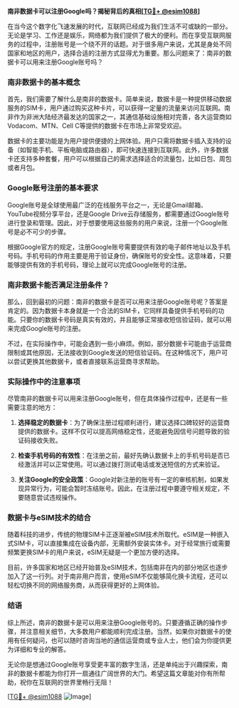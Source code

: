 **南非数据卡可以注册Google吗？揭秘背后的真相[[TG💪+ @esim1088](https://t.me/s/esim1088)]**

在当今这个数字化飞速发展的时代，互联网已经成为我们生活不可或缺的一部分。无论是学习、工作还是娱乐，网络都为我们提供了极大的便利。而在享受互联网服务的过程中，注册账号是一个绕不开的话题。对于很多用户来说，尤其是身处不同国家和地区的用户，选择合适的注册方式显得尤为重要。那么问题来了：南非的数据卡可以用来注册Google账号吗？

### 南非数据卡的基本概念

首先，我们需要了解什么是南非的数据卡。简单来说，数据卡是一种提供移动数据服务的SIM卡，用户通过购买这种卡片，可以获得一定量的流量来访问互联网。南非作为非洲大陆经济最发达的国家之一，其通信基础设施相对完善，各大运营商如Vodacom、MTN、Cell C等提供的数据卡在市场上非常受欢迎。

数据卡的主要功能是为用户提供便捷的上网体验。用户只需将数据卡插入支持的设备（如智能手机、平板电脑或路由器），即可快速连接到互联网。此外，许多数据卡还支持多种套餐，用户可以根据自己的需求选择适合的流量包，比如日包、周包或者月包。

### Google账号注册的基本要求

Google账号是全球使用最广泛的在线服务平台之一，无论是Gmail邮箱、YouTube视频分享平台，还是Google Drive云存储服务，都需要通过Google账号进行登录和管理。因此，对于想要使用这些服务的用户来说，注册一个Google账号是必不可少的步骤。

根据Google官方的规定，注册Google账号需要提供有效的电子邮件地址以及手机号码。手机号码的作用主要是用于验证身份，确保账号的安全性。这意味着，只要能够提供有效的手机号码，理论上就可以完成Google账号的注册。

### 南非数据卡能否满足注册条件？

那么，回到最初的问题：南非的数据卡是否可以用来注册Google账号呢？答案是肯定的。因为数据卡本身就是一个合法的SIM卡，它同样具备提供手机号码的功能。只要你的数据卡号码是真实有效的，并且能够正常接收短信验证码，就可以用来完成Google账号的注册。

不过，在实际操作中，可能会遇到一些小麻烦。例如，部分数据卡可能由于运营商限制或其他原因，无法接收到Google发送的短信验证码。在这种情况下，用户可以尝试更换其他数据卡，或者直接联系运营商寻求帮助。

### 实际操作中的注意事项

尽管南非的数据卡可以用来注册Google账号，但在具体操作过程中，还是有一些需要注意的地方：

1. **选择稳定的数据卡**：为了确保注册过程顺利进行，建议选择口碑较好的运营商提供的数据卡。这样不仅可以提高网络稳定性，还能避免因信号问题导致的验证码接收失败。

2. **检查手机号码的有效性**：在注册之前，最好先确认数据卡上的手机号码是否已经激活并可以正常使用。可以通过拨打测试电话或发送短信的方式来验证。

3. **关注Google的安全政策**：Google对新注册的账号有一定的审核机制，如果发现异常行为，可能会暂时冻结账号。因此，在注册过程中要遵守相关规定，不要随意尝试违规操作。

### 数据卡与eSIM技术的结合

随着科技的进步，传统的物理SIM卡正逐渐被eSIM技术所取代。eSIM是一种嵌入式SIM卡，可以直接集成在设备内部，无需额外安装实体卡。对于经常旅行或需要频繁更换SIM卡的用户来说，eSIM无疑是一个更加方便的选择。

目前，许多国家和地区已经开始普及eSIM技术，包括南非在内的部分地区也逐步加入了这一行列。对于南非用户而言，使用eSIM不仅能够简化换卡流程，还可以轻松切换不同的网络服务商，从而获得更好的上网体验。

### 结语

综上所述，南非的数据卡是可以用来注册Google账号的。只要遵循正确的操作步骤，并注意相关细节，大多数用户都能顺利完成注册。当然，如果你对数据卡的使用有任何疑问，也可以随时咨询当地的通信运营商或专业人士，他们会为你提供更为详细和专业的解答。

无论你是想通过Google账号享受更丰富的数字生活，还是单纯出于兴趣探索，南非的数据卡都能为你打开一扇通往广阔世界的大门。希望这篇文章能对你有所帮助，祝你在互联网的世界里畅行无阻！

[[TG💪+ @esim1088](https://t.me/s/esim1088) ![Image](https://i.postimg.cc/4NQfJmqS/Snipaste-2025-05-13-00-14-12.png)]